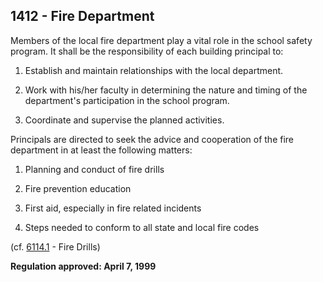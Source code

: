 ## 1412 - Fire Department

Members of the local fire department play a vital role in the school safety program.  It shall be the responsibility of each building principal to:

1. Establish and maintain relationships with the local department.

2. Work with his\/her faculty in determining the nature and timing of the department's participation in the school program.

3. Coordinate and supervise the planned activities.


Principals are directed to seek the advice and cooperation of the fire department in at least the following matters:

1. Planning and conduct of fire drills

2. Fire prevention education

3. First aid, especially in fire related incidents

4. Steps needed to conform to all state and local fire codes


\(cf. [6114.1](/policies/6000/6114-1.md) - Fire Drills\)

**Regulation approved:  April 7, 1999**

